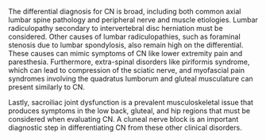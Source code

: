 The differential diagnosis for CN is broad, including both common axial lumbar spine pathology and peripheral nerve and muscle etiologies. Lumbar radiculopathy secondary to intervertebral disc herniation must be considered. Other causes of lumbar radiculopathies, such as foraminal stenosis due to lumbar spondylosis, also remain high on the differential. These causes can mimic symptoms of CN like lower extremity pain and paresthesia. Furthermore, extra-spinal disorders like piriformis syndrome, which can lead to compression of the sciatic nerve, and myofascial pain syndromes involving the quadratus lumborum and gluteal musculature can present similarly to CN.

Lastly, sacroiliac joint dysfunction is a prevalent musculoskeletal issue that produces symptoms in the low back, gluteal, and hip regions that must be considered when evaluating CN. A cluneal nerve block is an important diagnostic step in differentiating CN from these other clinical disorders.